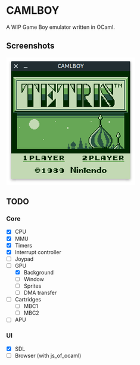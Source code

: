 # CAMLBOY

A WIP Game Boy emulator written in OCaml.

## Screenshots

![Tetris](./screenshot/tetris-sdl.png)

## TODO

### Core

- [x] CPU
- [x] MMU
- [x] Timers
- [x] Interrupt controller
- [ ] Joypad
- [ ] GPU
  - [x] Background
  - [ ] Window
  - [ ] Sprites
  - [ ] DMA transfer
- [ ] Cartridges
  - [ ] MBC1
  - [ ] MBC2
- [ ] APU

### UI

- [x] SDL
- [ ] Browser (with js_of_ocaml)
